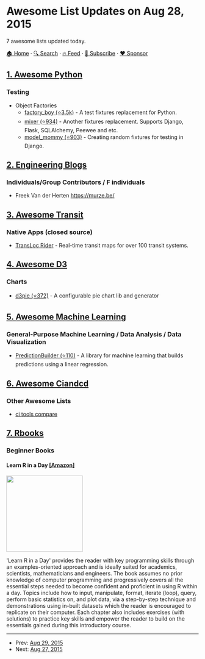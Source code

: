 # Awesome List Updates on Aug 28, 2015

7 awesome lists updated today.

[🏠 Home](/README.md) · [🔍 Search](https://www.trackawesomelist.com/search/) · [🔥 Feed](https://www.trackawesomelist.com/rss.xml) · [📮 Subscribe](https://trackawesomelist.us17.list-manage.com/subscribe?u=d2f0117aa829c83a63ec63c2f&id=36a103854c) · [❤️  Sponsor](https://github.com/sponsors/theowenyoung)



## [1. Awesome Python](/content/vinta/awesome-python/README.md)

### Testing

*   Object Factories
    *   [factory\_boy (⭐3.5k)](https://github.com/FactoryBoy/factory_boy) - A test fixtures replacement for Python.
    *   [mixer (⭐934)](https://github.com/klen/mixer) - Another fixtures replacement. Supports Django, Flask, SQLAlchemy, Peewee and etc.
    *   [model\_mommy (⭐903)](https://github.com/vandersonmota/model_mommy) - Creating random fixtures for testing in Django.

## [2. Engineering Blogs](/content/kilimchoi/engineering-blogs/README.md)

### Individuals/Group Contributors / F individuals

*   Freek Van der Herten <https://murze.be/>

## [3. Awesome Transit](/content/CUTR-at-USF/awesome-transit/README.md)

### Native Apps (closed source)

*   [TransLoc Rider](http://translocrider.com/) - Real-time transit maps for over 100 transit systems.

## [4. Awesome D3](/content/wbkd/awesome-d3/README.md)

### Charts

*   [d3pie (⭐372)](https://github.com/benkeen/d3pie) - A configurable pie chart lib and generator

## [5. Awesome Machine Learning](/content/josephmisiti/awesome-machine-learning/README.md)

### General-Purpose Machine Learning / Data Analysis / Data Visualization

*   [PredictionBuilder (⭐110)](https://github.com/denissimon/prediction-builder) - A library for machine learning that builds predictions using a linear regression.

## [6. Awesome Ciandcd](/content/cicdops/awesome-ciandcd/README.md)

### Other Awesome Lists

*   [ci tools compare](https://en.wikipedia.org/wiki/Comparison_of_continuous_integration_software)

## [7. Rbooks](/content/RomanTsegelskyi/rbooks/README.md)

### Beginner Books

#### Learn R in a Day [\[Amazon\]](http://www.amazon.com/Learn-R-Day-Steven-Murray-ebook/)

<img src="http://ecx.images-amazon.com/images/I/4184UusYfJL._SX345_BO1,204,203,200_.jpg" width="200px"/>

'Learn R in a Day' provides the reader with key programming skills through an examples-oriented approach and is ideally suited for academics, scientists, mathematicians and engineers. The book assumes no prior knowledge of computer programming and progressively covers all the essential steps needed to become confident and proficient in using R within a day. Topics include how to input, manipulate, format, iterate (loop), query, perform basic statistics on, and plot data, via a step-by-step technique and demonstrations using in-built datasets which the reader is encouraged to replicate on their computer. Each chapter also includes exercises (with solutions) to practice key skills and empower the reader to build on the essentials gained during this introductory course.

---

- Prev: [Aug 29, 2015](/content/2015/08/29/README.md)
- Next: [Aug 27, 2015](/content/2015/08/27/README.md)